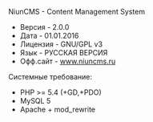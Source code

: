 NiunCMS - Content Management System

* Версия   - 2.0.0
* Дата     - 01.01.2016
* Лицензия - GNU/GPL v3
* Язык     - РУССКАЯ ВЕРСИЯ
* Офф.сайт - www.niuncms.ru

Системные требование:
* PHP >= 5.4 (+GD,+PDO)
* MySQL 5
* Apache + mod_rewrite